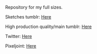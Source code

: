 Repository for my full sizes.

Sketches tumblr: [Here](mymessexpress.tumblr.com)

High production quality/main tumblr: [Here](cammiliscious.tumblr.com)

Twitter: [Here](https://twitter.com/DInexistente)

Pixeljoint: [Here](http://pixeljoint.com/p/135941.htm)

